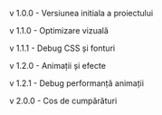 v 1.0.0 - Versiunea initiala a proiectului

v 1.1.0 - Optimizare vizuală

v 1.1.1 - Debug CSS și fonturi

v 1.2.0 - Animații și efecte

v 1.2.1 - Debug performanță animații

v 2.0.0 - Cos de cumpărături 

